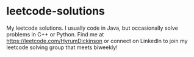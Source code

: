 # leetcode-solutions
My leetcode solutions. I usually code in Java, but occasionally solve problems in C++ or Python. Find me at https://leetcode.com/HyrumDickinson or connect on LinkedIn to join my leetcode solving group that meets biweekly!
